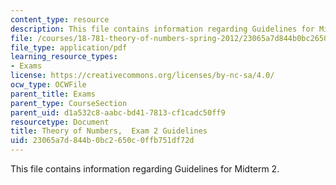 ```yaml
---
content_type: resource
description: This file contains information regarding Guidelines for Midterm 2.
file: /courses/18-781-theory-of-numbers-spring-2012/23065a7d844b0bc2650c0ffb751df72d_MIT18_781S12_guidelines2.pdf
file_type: application/pdf
learning_resource_types:
- Exams
license: https://creativecommons.org/licenses/by-nc-sa/4.0/
ocw_type: OCWFile
parent_title: Exams
parent_type: CourseSection
parent_uid: d1a532c8-aabc-bd41-7813-cf1cadc50ff9
resourcetype: Document
title: Theory of Numbers,  Exam 2 Guidelines
uid: 23065a7d-844b-0bc2-650c-0ffb751df72d
---
```

This file contains information regarding Guidelines for Midterm 2.